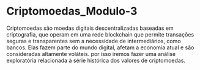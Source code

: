 # Criptomoedas_Modulo-3
Criptomoedas são moedas digitais descentralizadas baseadas em criptografia, que operam em uma rede blockchain que permite transações seguras e transparentes sem a necessidade de intermediários, como bancos. Elas fazem parte do mundo digital, afetam a economia atual e são consideradas altamente voláteis. por isso iremos fazer uma análise exploratória relacionada à série histórica dos valores de
criptomoedas.
